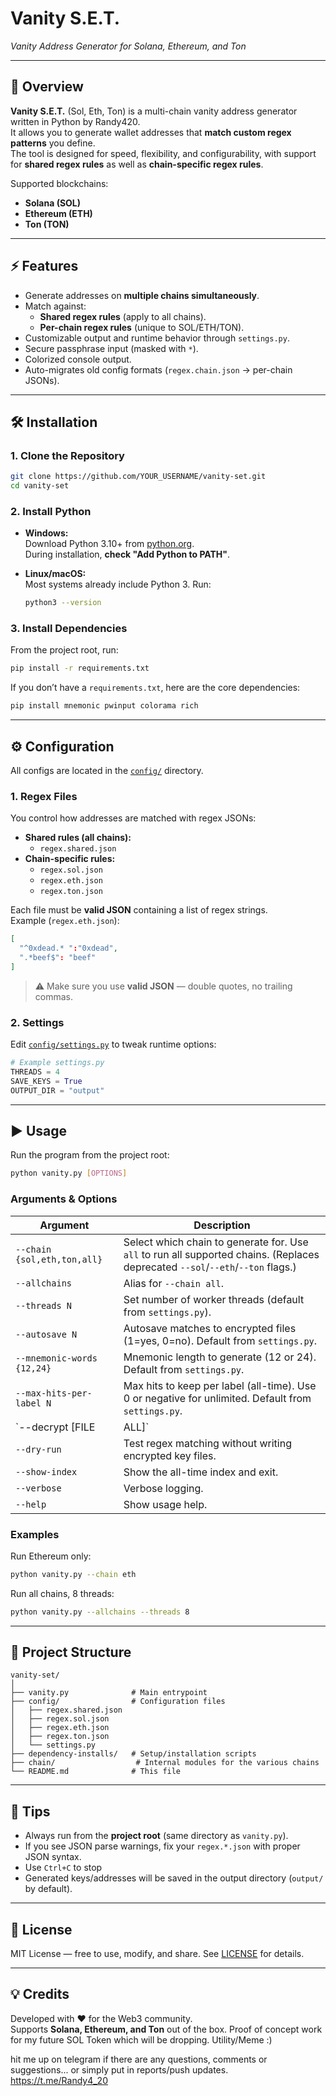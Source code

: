 # Vanity S.E.T.  
_Vanity Address Generator for Solana, Ethereum, and Ton_

---

## 📖 Overview

**Vanity S.E.T.** (Sol, Eth, Ton) is a multi-chain vanity address generator written in Python by Randy420.  
It allows you to generate wallet addresses that **match custom regex patterns** you define.  
The tool is designed for speed, flexibility, and configurability, with support for **shared regex rules** as well as **chain-specific regex rules**.

Supported blockchains:
- **Solana (SOL)**
- **Ethereum (ETH)**
- **Ton (TON)**

---

## ⚡ Features

- Generate addresses on **multiple chains simultaneously**.
- Match against:
  - **Shared regex rules** (apply to all chains).
  - **Per-chain regex rules** (unique to SOL/ETH/TON).
- Customizable output and runtime behavior through `settings.py`.
- Secure passphrase input (masked with `*`).
- Colorized console output.
- Auto-migrates old config formats (`regex.chain.json` → per-chain JSONs).

---

## 🛠️ Installation

### 1. Clone the Repository
```bash
git clone https://github.com/YOUR_USERNAME/vanity-set.git
cd vanity-set
```

### 2. Install Python
- **Windows:**  
  Download Python 3.10+ from [python.org](https://www.python.org/downloads/windows/).  
  During installation, **check "Add Python to PATH"**.

- **Linux/macOS:**  
  Most systems already include Python 3. Run:
  ```bash
  python3 --version
  ```

### 3. Install Dependencies
From the project root, run:
```bash
pip install -r requirements.txt
```

If you don’t have a `requirements.txt`, here are the core dependencies:
```bash
pip install mnemonic pwinput colorama rich
```

---

## ⚙️ Configuration

All configs are located in the [`config/`](./config) directory.

### 1. Regex Files
You control how addresses are matched with regex JSONs:

- **Shared rules (all chains):**
  - `regex.shared.json`
- **Chain-specific rules:**
  - `regex.sol.json`
  - `regex.eth.json`
  - `regex.ton.json`

Each file must be **valid JSON** containing a list of regex strings.  
Example (`regex.eth.json`):
```json
[
  "^0xdead.* ":"0xdead",
  ".*beef$": "beef"
]
```

> ⚠️ Make sure you use **valid JSON** — double quotes, no trailing commas.

### 2. Settings
Edit [`config/settings.py`](./config/settings.py) to tweak runtime options:
```python
# Example settings.py
THREADS = 4
SAVE_KEYS = True
OUTPUT_DIR = "output"
```

---

## ▶️ Usage

Run the program from the project root:

```bash
python vanity.py [OPTIONS]
```

### Arguments & Options

| Argument | Description |
|----------|-------------|
| `--chain {sol,eth,ton,all}` | Select which chain to generate for. Use `all` to run all supported chains. (Replaces deprecated `--sol`/`--eth`/`--ton` flags.) |
| `--allchains` | Alias for `--chain all`. |
| `--threads N` | Set number of worker threads (default from `settings.py`). |
| `--autosave N` | Autosave matches to encrypted files (1=yes, 0=no). Default from `settings.py`. |
| `--mnemonic-words {12,24}` | Mnemonic length to generate (12 or 24). Default from `settings.py`. |
| `--max-hits-per-label N` | Max hits to keep per label (all-time). Use 0 or negative for unlimited. Default from `settings.py`. |
| `--decrypt [FILE|ALL]` | Decrypt `.key.encrypted` files. If provided without argument, decrypts all. |
| `--dry-run` | Test regex matching without writing encrypted key files. |
| `--show-index` | Show the all-time index and exit. |
| `--verbose` | Verbose logging. |
| `--help` | Show usage help. |


### Examples

Run Ethereum only:
```bash
python vanity.py --chain eth
```

Run all chains, 8 threads:
```bash
python vanity.py --allchains --threads 8
```

---

## 📂 Project Structure

```
vanity-set/
│
├── vanity.py              # Main entrypoint
├── config/                # Configuration files
│   ├── regex.shared.json
│   ├── regex.sol.json
│   ├── regex.eth.json
│   ├── regex.ton.json
│   └── settings.py
├── dependency-installs/   # Setup/installation scripts
├── chain/                  # Internal modules for the various chains
└── README.md              # This file
```

---

## 🧪 Tips

- Always run from the **project root** (same directory as `vanity.py`).
- If you see JSON parse warnings, fix your `regex.*.json` with proper JSON syntax.
- Use `Ctrl+C` to stop
- Generated keys/addresses will be saved in the output directory (`output/` by default).

---

## 📜 License

MIT License — free to use, modify, and share. See [LICENSE](./LICENSE) for details.

---

## 💡 Credits

Developed with ❤️ for the Web3 community.  
Supports **Solana, Ethereum, and Ton** out of the box.
Proof of concept work for my future SOL Token which will be dropping. Utility/Meme :)

hit me up on telegram if there are any questions, comments or suggestions... or simply put in reports/push updates.
https://t.me/Randy4_20